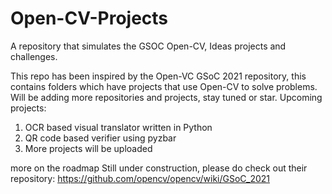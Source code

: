 # Open-CV-Projects
A repository that simulates the GSOC Open-CV, Ideas projects and challenges.

This repo has been inspired by the Open-VC GSoC 2021 repository, this contains folders which have projects that use Open-CV to solve problems.
Will be adding more repositories and projects, stay tuned or star.
Upcoming projects: 

1. OCR based visual translator written in Python
2. QR code based verifier using pyzbar
3. More projects will be uploaded


more on the roadmap
Still under construction, please do check out their repository: https://github.com/opencv/opencv/wiki/GSoC_2021
